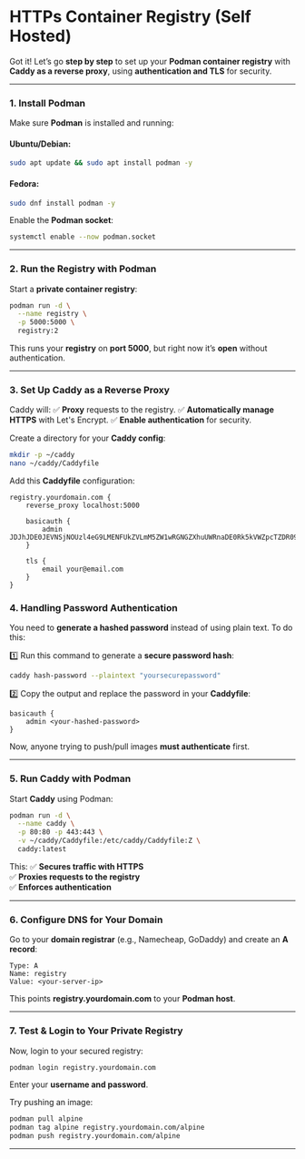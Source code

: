 # HTTPs Container Registry (Self Hosted)

Got it! Let’s go **step by step** to set up your **Podman container registry** with **Caddy as a reverse proxy**, using **authentication and TLS** for security. 

---

### **1. Install Podman**
Make sure **Podman** is installed and running:

#### **Ubuntu/Debian:**
```bash
sudo apt update && sudo apt install podman -y
```

#### **Fedora:**
```bash
sudo dnf install podman -y
```

Enable the **Podman socket**:
```bash
systemctl enable --now podman.socket
```

---

### **2. Run the Registry with Podman**
Start a **private container registry**:
```bash
podman run -d \
  --name registry \
  -p 5000:5000 \
  registry:2
```
This runs your **registry** on **port 5000**, but right now it’s **open** without authentication.

---

### **3. Set Up Caddy as a Reverse Proxy**
Caddy will:
✅ **Proxy** requests to the registry.
✅ **Automatically manage HTTPS** with Let's Encrypt.
✅ **Enable authentication** for security.

Create a directory for your **Caddy config**:
```bash
mkdir -p ~/caddy
nano ~/caddy/Caddyfile
```

Add this **Caddyfile** configuration:
```caddy
registry.yourdomain.com {
    reverse_proxy localhost:5000
    
    basicauth {
        admin JDJhJDE0JEVNSjNOUzl4eG9LMENFUkZVLmM5ZW1wRGNGZXhuUWRnaDE0Rk5kVWZpcTZDR09hZmht
    }

    tls {
        email your@email.com
    }
}
```

### **4. Handling Password Authentication**
You need to **generate a hashed password** instead of using plain text. To do this:

1️⃣ Run this command to generate a **secure password hash**:
```bash
caddy hash-password --plaintext "yoursecurepassword"
```

2️⃣ Copy the output and replace the password in your **Caddyfile**:
```caddy
basicauth {
    admin <your-hashed-password>
}
```
Now, anyone trying to push/pull images **must authenticate** first.

---

### **5. Run Caddy with Podman**
Start **Caddy** using Podman:
```bash
podman run -d \
  --name caddy \
  -p 80:80 -p 443:443 \
  -v ~/caddy/Caddyfile:/etc/caddy/Caddyfile:Z \
  caddy:latest
```
This:
✅ **Secures traffic with HTTPS**  
✅ **Proxies requests to the registry**  
✅ **Enforces authentication**  

---

### **6. Configure DNS for Your Domain**
Go to your **domain registrar** (e.g., Namecheap, GoDaddy) and create an **A record**:

```
Type: A
Name: registry
Value: <your-server-ip>
```

This points **registry.yourdomain.com** to your **Podman host**.

---

### **7. Test & Login to Your Private Registry**
Now, login to your secured registry:
```bash
podman login registry.yourdomain.com
```
Enter your **username and password**.

Try pushing an image:
```bash
podman pull alpine
podman tag alpine registry.yourdomain.com/alpine
podman push registry.yourdomain.com/alpine
```

---